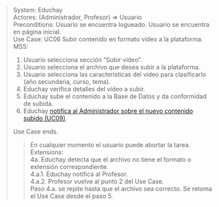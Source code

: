 > System: Educhay  
> Actores: (Administrador, Profesor) => Usuario  
> Preconditions: Usuario se encuentra logueado. Usuario se encuentra en página inicial.  
> Use Case: UC06 Subir contenido en formato vídeo a la plataforma.  
> MSS:  
> 1. Usuario selecciona sección “Subir vídeo”.
> 2. Usuario selecciona el archivo que desea subir a la plataforma.
> 3. Usuario selecciona las características del vídeo para clasificarlo (año secundaria, curso, tema).
> 4. Educhay verifica detalles del vídeo a subir.
> 5. Educhay sube el contenido a la Base de Datos y da conformidad de subida. 
> 6. Educhay [notifica al Administrador sobre el nuevo contenido subido (UC09)](UC09.md).  
>  
> Use Case ends.   
>> En cualquier momento el usuario puede abortar la tarea.  
> Extensions:  
> 4a. Educhay detecta que el archivo no tiene el formato o extensión correspondiente.  
>     4.a.1. Educhay notifica al Profesor.  
>     4.a.2. Profesor vuelve al punto 2 del Use Case.  
> Paso 4.a. se repite hasta que el archivo sea correcto. Se retoma el Use Case desde el paso 5.  
